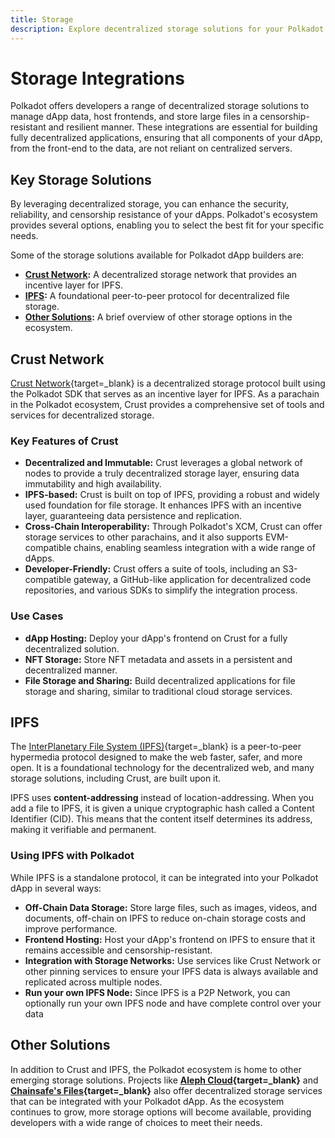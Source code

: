 ```yaml
---
title: Storage
description: Explore decentralized storage solutions for your Polkadot dApp. Learn about key integrations like Crust and IPFS for robust, censorship-resistant data.
---
```


# Storage Integrations

Polkadot offers developers a range of decentralized storage solutions to manage dApp data, host frontends, and store large files in a censorship-resistant and resilient manner. These integrations are essential for building fully decentralized applications, ensuring that all components of your dApp, from the front-end to the data, are not reliant on centralized servers.

## Key Storage Solutions

By leveraging decentralized storage, you can enhance the security, reliability, and censorship resistance of your dApps. Polkadot's ecosystem provides several options, enabling you to select the best fit for your specific needs.

Some of the storage solutions available for Polkadot dApp builders are:

- **[Crust Network](#crust-network):** A decentralized storage network that provides an incentive layer for IPFS.
- **[IPFS](#ipfs):** A foundational peer-to-peer protocol for decentralized file storage.
- **[Other Solutions](#other-solutions):** A brief overview of other storage options in the ecosystem.


## Crust Network

[Crust Network](https://crust.network/){target=\_blank} is a decentralized storage protocol built using the Polkadot SDK that serves as an incentive layer for IPFS. As a parachain in the Polkadot ecosystem, Crust provides a comprehensive set of tools and services for decentralized storage.

### Key Features of Crust

-   **Decentralized and Immutable:** Crust leverages a global network of nodes to provide a truly decentralized storage layer, ensuring data immutability and high availability.
-   **IPFS-based:** Crust is built on top of IPFS, providing a robust and widely used foundation for file storage. It enhances IPFS with an incentive layer, guaranteeing data persistence and replication.
-   **Cross-Chain Interoperability:** Through Polkadot's XCM, Crust can offer storage services to other parachains, and it also supports EVM-compatible chains, enabling seamless integration with a wide range of dApps.
-   **Developer-Friendly:** Crust offers a suite of tools, including an S3-compatible gateway, a GitHub-like application for decentralized code repositories, and various SDKs to simplify the integration process.

### Use Cases

-   **dApp Hosting:** Deploy your dApp's frontend on Crust for a fully decentralized solution.
-   **NFT Storage:** Store NFT metadata and assets in a persistent and decentralized manner.
-   **File Storage and Sharing:** Build decentralized applications for file storage and sharing, similar to traditional cloud storage services.


## IPFS

The [InterPlanetary File System (IPFS)](https://ipfs.tech/){target=\_blank} is a peer-to-peer hypermedia protocol designed to make the web faster, safer, and more open. It is a foundational technology for the decentralized web, and many storage solutions, including Crust, are built upon it.

IPFS uses **content-addressing** instead of location-addressing. When you add a file to IPFS, it is given a unique cryptographic hash called a Content Identifier (CID). This means that the content itself determines its address, making it verifiable and permanent.

### Using IPFS with Polkadot

While IPFS is a standalone protocol, it can be integrated into your Polkadot dApp in several ways:

-   **Off-Chain Data Storage:** Store large files, such as images, videos, and documents, off-chain on IPFS to reduce on-chain storage costs and improve performance.
-   **Frontend Hosting:** Host your dApp's frontend on IPFS to ensure that it remains accessible and censorship-resistant.
-   **Integration with Storage Networks:** Use services like Crust Network or other pinning services to ensure your IPFS data is always available and replicated across multiple nodes.
-   **Run your own IPFS Node:** Since IPFS is a P2P Network, you can optionally run your own IPFS node and have complete control over your data


## Other Solutions

In addition to Crust and IPFS, the Polkadot ecosystem is home to other emerging storage solutions. Projects like **[Aleph Cloud](https://aleph.cloud){target=\_blank}** and **[Chainsafe's Files](https://files.chainsafe.io){target=\_blank}** also offer decentralized storage services that can be integrated with your Polkadot dApp. As the ecosystem continues to grow, more storage options will become available, providing developers with a wide range of choices to meet their needs.